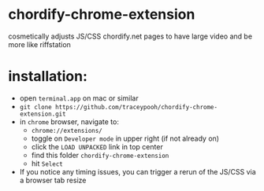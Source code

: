 # chordify-chrome-extension
cosmetically adjusts JS/CSS chordify.net pages to have large video and be more like riffstation

# installation:
- open `terminal.app` on mac or similar
- `git clone https://github.com/traceypooh/chordify-chrome-extension.git`
- in `chrome` browser, navigate to:
  - `chrome://extensions/`
  - toggle on `Developer mode` in upper right (if not already on)
  - click the `LOAD UNPACKED` link in top center
  - find this folder `chordify-chrome-extension`
  - hit `Select`
- If you notice any timing issues, you can trigger a rerun of the JS/CSS via a browser tab resize

